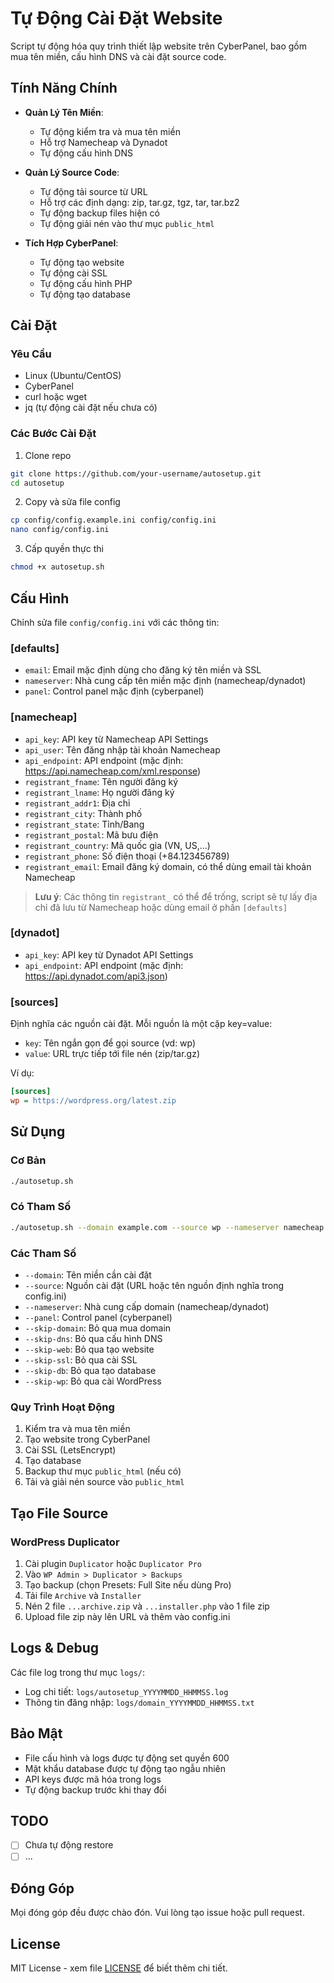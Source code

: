 # Tự Động Cài Đặt Website

Script tự động hóa quy trình thiết lập website trên CyberPanel, bao gồm mua tên miền, cấu hình DNS và cài đặt source code.

## Tính Năng Chính

- **Quản Lý Tên Miền**:
  - Tự động kiểm tra và mua tên miền
  - Hỗ trợ Namecheap và Dynadot
  - Tự động cấu hình DNS

- **Quản Lý Source Code**:
  - Tự động tải source từ URL
  - Hỗ trợ các định dạng: zip, tar.gz, tgz, tar, tar.bz2
  - Tự động backup files hiện có
  - Tự động giải nén vào thư mục `public_html`

- **Tích Hợp CyberPanel**:
  - Tự động tạo website
  - Tự động cài SSL
  - Tự động cấu hình PHP
  - Tự động tạo database

## Cài Đặt

### Yêu Cầu
- Linux (Ubuntu/CentOS)
- CyberPanel
- curl hoặc wget
- jq (tự động cài đặt nếu chưa có)

### Các Bước Cài Đặt

1. Clone repo
```bash
git clone https://github.com/your-username/autosetup.git
cd autosetup
```

2. Copy và sửa file config
```bash
cp config/config.example.ini config/config.ini
nano config/config.ini
```

3. Cấp quyền thực thi
```bash
chmod +x autosetup.sh
```

## Cấu Hình

Chỉnh sửa file `config/config.ini` với các thông tin:

### [defaults]
- `email`: Email mặc định dùng cho đăng ký tên miền và SSL
- `nameserver`: Nhà cung cấp tên miền mặc định (namecheap/dynadot)
- `panel`: Control panel mặc định (cyberpanel)

### [namecheap]
- `api_key`: API key từ Namecheap API Settings
- `api_user`: Tên đăng nhập tài khoản Namecheap
- `api_endpoint`: API endpoint (mặc định: https://api.namecheap.com/xml.response)
- `registrant_fname`: Tên người đăng ký
- `registrant_lname`: Họ người đăng ký
- `registrant_addr1`: Địa chỉ
- `registrant_city`: Thành phố
- `registrant_state`: Tỉnh/Bang
- `registrant_postal`: Mã bưu điện
- `registrant_country`: Mã quốc gia (VN, US,...)
- `registrant_phone`: Số điện thoại (+84.123456789)
- `registrant_email`: Email đăng ký domain, có thể dùng email tài khoản Namecheap

> **Lưu ý**: Các thông tin `registrant_` có thể để trống, script sẽ tự lấy địa chỉ đã lưu từ Namecheap hoặc dùng email ở phần `[defaults]`

### [dynadot]
- `api_key`: API key từ Dynadot API Settings
- `api_endpoint`: API endpoint (mặc định: https://api.dynadot.com/api3.json)

### [sources]
Định nghĩa các nguồn cài đặt. Mỗi nguồn là một cặp key=value:
- `key`: Tên ngắn gọn để gọi source (vd: wp)
- `value`: URL trực tiếp tới file nén (zip/tar.gz)

Ví dụ:
```ini
[sources]
wp = https://wordpress.org/latest.zip
```

## Sử Dụng

### Cơ Bản
```bash
./autosetup.sh
```

### Có Tham Số
```bash
./autosetup.sh --domain example.com --source wp --nameserver namecheap
```

### Các Tham Số
- `--domain`: Tên miền cần cài đặt
- `--source`: Nguồn cài đặt (URL hoặc tên nguồn định nghĩa trong config.ini)
- `--nameserver`: Nhà cung cấp domain (namecheap/dynadot)
- `--panel`: Control panel (cyberpanel)
- `--skip-domain`: Bỏ qua mua domain
- `--skip-dns`: Bỏ qua cấu hình DNS
- `--skip-web`: Bỏ qua tạo website
- `--skip-ssl`: Bỏ qua cài SSL
- `--skip-db`: Bỏ qua tạo database
- `--skip-wp`: Bỏ qua cài WordPress

### Quy Trình Hoạt Động
1. Kiểm tra và mua tên miền
2. Tạo website trong CyberPanel
3. Cài SSL (LetsEncrypt)
4. Tạo database
5. Backup thư mục `public_html` (nếu có)
6. Tải và giải nén source vào `public_html`

## Tạo File Source

### WordPress Duplicator
1. Cài plugin `Duplicator` hoặc `Duplicator Pro`
2. Vào `WP Admin > Duplicator > Backups`
3. Tạo backup (chọn Presets: Full Site nếu dùng Pro)
4. Tải file `Archive` và `Installer`
5. Nén 2 file `...archive.zip` và `...installer.php` vào 1 file zip
6. Upload file zip này lên URL và thêm vào config.ini

## Logs & Debug

Các file log trong thư mục `logs/`:
- Log chi tiết: `logs/autosetup_YYYYMMDD_HHMMSS.log`
- Thông tin đăng nhập: `logs/domain_YYYYMMDD_HHMMSS.txt`

## Bảo Mật

- File cấu hình và logs được tự động set quyền 600
- Mật khẩu database được tự động tạo ngẫu nhiên
- API keys được mã hóa trong logs
- Tự động backup trước khi thay đổi

## TODO
- [ ] Chưa tự động restore
- [ ] ...

## Đóng Góp
Mọi đóng góp đều được chào đón. Vui lòng tạo issue hoặc pull request.

## License
MIT License - xem file [LICENSE](LICENSE) để biết thêm chi tiết. 